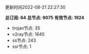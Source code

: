 更新时间2022-08-21 22:27:30

**总订阅: 64**
**总节点: 9075**
**有效节点: 1924**
- trojan节点: 35
- v2ray节点: 1645
- ss节点: 243
- ssr节点: 1
